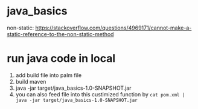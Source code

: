 # java_basics
non-static:
https://stackoverflow.com/questions/4969171/cannot-make-a-static-reference-to-the-non-static-method
# run java code in local 
1. add build file into palm file 
2. build maven 
3.  java -jar target/java_basics-1.0-SNAPSHOT.jar
4. you can also feed file into this custimized function by `cat pom.xml | java -jar target/java_basics-1.0-SNAPSHOT.jar`
